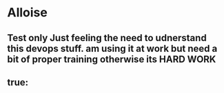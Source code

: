 # Alloise
Test only
Just feeling the need to udnerstand this devops stuff. am using it at work but need a bit of proper training
otherwise its HARD WORK
---
true: 
---
